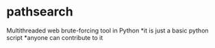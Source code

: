 # pathsearch
Multithreaded web brute-forcing tool in Python
*it is just a basic python script
*anyone can contribute to it

